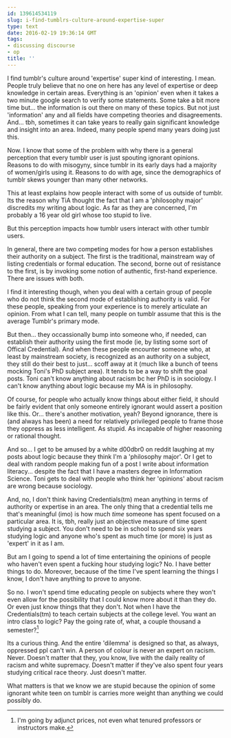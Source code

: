 ```yaml
---
id: 139614534119
slug: i-find-tumblrs-culture-around-expertise-super
type: text
date: 2016-02-19 19:36:14 GMT
tags:
- discussing discourse
- op
title: ''
---
```

I find tumblr's culture around 'expertise' super kind of interesting. I mean. People truly believe that no one on here has any level of expertise or deep knowledge in certain areas. Everything is an 'opinion' even when it takes a two minute google search to verify some statements. Some take a bit more time but... the information is out there on many of these topics. But not just 'information' any and all fields have competing theories and disagreements. And... tbh, sometimes it can take years to really gain significant knowledge and insight into an area. Indeed, many people spend many years doing just this.

Now. I know that some of the problem with why there is a general perception that every tumblr user is just spouting ignorant opinions. Reasons to do with misogyny, since tumblr in its early days had a majority of women/girls using it. Reasons to do with age, since the demographics of tumblr skews younger than many other networks.

This at least explains how people interact with some of us outside of tumblr. Its the reason why TiA thought the fact that I am a 'philosophy major' discredits my writing about logic. As far as they are concerned, I'm probably a 16 year old girl whose too stupid to live.

But this perception impacts how tumblr users interact with other tumblr users.

In general, there are two competing modes for how a person establishes their authority on a subject. The first is the traditional, mainstream way of listing credentials or formal education. The second, borne out of resistance to the first, is by invoking some notion of authentic, first-hand experience. There are issues with both.

I find it interesting though, when you deal with a certain group of people who do not think the second mode of establishing authority is valid. For these people, speaking from your experience is to merely articulate an opinion. From what I can tell, many people on tumblr assume that this is the average Tumblr's primary mode.

But then... they occassionally bump into someone who, if needed, can establish their authority using the first mode (ie, by listing some sort of Offical Credential). And when these people encounter someone who, at least by mainstream society, is recognized as an authority on a subject, they still do their best to just... scoff away at it (much like a bunch of teens mocking Toni's PhD subject area). It tends to be a way to shift the goal posts. Toni can't know anything about racism bc her PhD is in sociology. I can't know anything about logic because my MA is in philosophy.

Of course, for people who actually know things about either field, it should be fairly evident that only someone entirely ignorant would assert a position like this. Or... there's another motivation, yeah? Beyond ignorance, there is (and always has been) a need for relatively privileged people to frame those they oppress as less intelligent. As stupid. As incapable of higher reasoning or rational thought.

And so... I get to be amused by a white d00dbr0 on reddit laughing at my posts about logic because they think I'm a 'philosophy major'. Or I get to deal with random people making fun of a post I write about information literacy... despite the fact that I have a masters degree in Information Science. Toni gets to deal with people who think her 'opinions' about racism are wrong because sociology.

And, no, I don't think having Credentials(tm) mean anything in terms of authority or expertise in an area. The only thing that a credential tells me that's meaningful (imo) is how much *time* someone has spent focused on a particular area. It is, tbh, really just an objective measure of time spent studying a subject. You don't need to be in school to spend six years studying logic and anyone who's spent as much time (or more) is just as 'expert' in it as I am.

But am I going to spend a lot of time entertaining the opinions of people who haven't even spent a fucking hour studying logic? No. I have better things to do. Moreover, because of the time I've spent learning the things I know, I don't have anything to prove to anyone.

So no. I won't spend time educating people on subjects where they won't even allow for the possibility that I could know more about it than they do. Or even just know things that they don't. Not when I have the Credentials(tm) to teach certain subjects at the college level. You want an intro class to logic? Pay the going rate of, what, a couple thousand a semester?[^1] 

Its a curious thing. And the entire 'dilemma' is designed so that, as always, oppressed ppl can't win. A person of colour is never an expert on racism. Never. Doesn't matter that they, you know, live with the daily reality of racism and white supremacy. Doesn't matter if they've also spent four years studying critical race theory. Just doesn't matter.

What matters is that we know we are stupid because the opinion of some ignorant white teen on tumblr is carries more weight than anything we could possibly do.

[^1]: I'm going by adjunct prices, not even what tenured professors or instructors make.